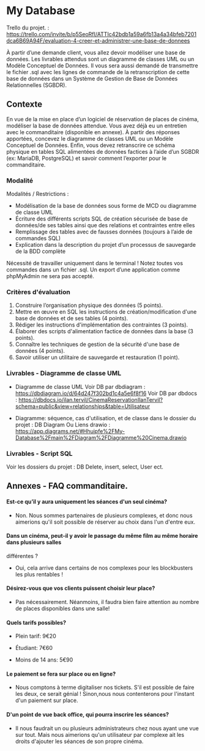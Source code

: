 # My Database

Trello du projet. : https://trello.com/invite/b/p5SeoRfI/ATTIc42bdb1a59a6fb13a4a34bfeb7201dca6B69A94F/evaluation-4-creer-et-administrer-une-base-de-donnees

À partir d’une demande client, vous allez devoir modéliser une base de données.
Les livrables attendus sont un diagramme de classes UML ou un Modèle Conceptuel de Données.
Il vous sera aussi demandé de transmettre le fichier .sql avec les lignes de commande de la retranscription
de cette base de données dans un Système de Gestion de Base de Données Relationnelles (SGBDR).

## Contexte
En vue de la mise en place d’un logiciel de réservation de places de cinéma, modéliser la base de données
attendue.
Vous avez déjà eu un entretien avec le commanditaire (disponible en annexe). À partir des réponses
apportées, concevez le diagramme de classes UML ou un Modèle Conceptuel de Données.
Enfin, vous devez retranscrire ce schéma physique en tables SQL alimentées de données factices à l’aide
d’un SGBDR (ex: MariaDB, PostgreSQL) et savoir comment l’exporter pour le commanditaire.

### Modalité 
Modalités / Restrictions :
- Modélisation de la base de données sous forme de MCD ou diagramme de classe UML
- Écriture des différents scripts SQL de création sécurisée de base de données/de ses tables ainsi
que des relations et contraintes entre elles
- Remplissage des tables avec de fausses données (toujours à l’aide de commandes SQL)
- Explication dans la description du projet d’un processus de sauvegarde de la BDD complète

Nécessité de travailler uniquement dans le terminal !
Notez toutes vos commandes dans un fichier .sql. Un export d’une application comme phpMyAdmin ne
sera pas accepté.

### Critères d'évaluation
1. Construire l’organisation physique des données (5 points).
2. Mettre en œuvre en SQL les instructions de création/modification d'une base de données et de ses
tables (4 points).
3. Rédiger les instructions d'implémentation des contraintes (3 points).
4. Élaborer des scripts d'alimentation factice de données dans la base (3 points).
5. Connaître les techniques de gestion de la sécurité d'une base de données (4 points).
6. Savoir utiliser un utilitaire de sauvegarde et restauration (1 point).

### Livrables - Diagramme de classe UML
- Diagramme de classe UML
Voir DB par dbdiagram : https://dbdiagram.io/d/64d247f302bd1c4a5e6f8f16
Voir DB par dbdocs : https://dbdocs.io/ilan.tervil/CinemaReservationIlanTervil?schema=public&view=relationships&table=Utilisateur

- Diagramme: séquence, cas d'utilisation, et de classe dans le dossier du projet : DB Diagram
Ou Liens drawio : https://app.diagrams.net/#Hhuipfe%2FMy-Database%2Fmain%2FDiagram%2FDiagramme%20Cinema.drawio
### Livrables - Script SQL
Voir les dossiers du projet : DB Delete, insert, select, User ect.

## Annexes - FAQ commanditaire.

#### Est-ce qu’il y aura uniquement les séances d'un seul cinéma?
- Non. Nous sommes partenaires de plusieurs complexes, et donc nous aimerions qu'il soit possible de
réserver au choix dans l'un d'entre eux.

#### Dans un cinéma, peut-il y avoir le passage du même film au même horaire dans plusieurs salles
différentes ?
- Oui, cela arrive dans certains de nos complexes pour les blockbusters les plus rentables !

#### Désirez-vous que vos clients puissent choisir leur place?
- Pas nécessairement. Néanmoins, il faudra bien faire attention au nombre de places disponibles dans une
salle!

#### Quels tarifs possibles?

- Plein tarif: 9€20

- Étudiant: 7€60

- Moins de 14 ans: 5€90

#### Le paiement se fera sur place ou en ligne?
- Nous comptons à terme digitaliser nos tickets. S'il est possible de faire les deux, ce serait génial ! 
Sinon,nous nous contenterons pour l'instant d'un paiement sur place.

#### D'un point de vue back office, qui pourra inscrire les séances?
- Il nous faudrait un ou plusieurs administrateurs chez nous ayant une vue sur tout. Mais nous aimerions qu'un utilisateur par complexe ait les droits d'ajouter les séances de son propre cinéma.
